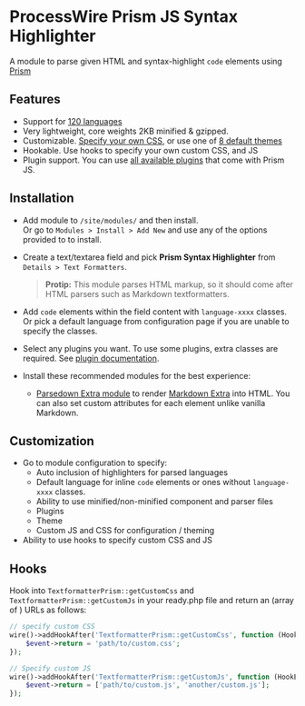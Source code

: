 # ProcessWire Prism JS Syntax Highlighter
A module to parse given HTML and syntax-highlight `code` elements using [Prism](http://prismjs.com)
 
## Features
+ Support for [120 languages](http://prismjs.com/#languages-list)
+ Very lightweight, core weights 2KB minified & gzipped.  
+ Customizable. [Specify your own CSS](http://prismjs.com/faq.html#how-do-i-know-which-tokens-i-can-style-for), or use one of [8 default themes](http://prismjs.com/)
+ Hookable. Use hooks to specify your own custom CSS, and JS
+ Plugin support. You can use [all available plugins](http://prismjs.com/#plugins) that come with Prism JS.
  
## Installation
+ Add module to `/site/modules/` and then install.  
  Or go to `Modules > Install > Add New` and use any of the options provided to to install.
+ Create a text/textarea field and pick **Prism Syntax Highlighter** from `Details > Text Formatters`.
  > **Protip:** This module parses HTML markup, so it should come after HTML parsers such as Markdown textformatters.  
  
+ Add `code` elements within the field content with `language-xxxx` classes.
  Or pick a default language from configuration page if you are unable to specify the classes.
  
+ Select any plugins you want. To use some plugins, extra classes are required. See [plugin documentation](http://prismjs.com/#plugins).
+ Install these recommended modules for the best experience:
    + [Parsedown Extra module](http://modules.processwire.com/modules/textformatter-parsedown-extra-plugin/) to render [Markdown Extra](http://parsedown.org/extra/) into HTML. You can also set custom attributes for each element unlike vanilla Markdown.



## Customization
+ Go to module configuration to specify:
    + Auto inclusion of highlighters for parsed languages
    + Default language for inline `code` elements or ones without `language-xxxx` classes.
    + Ability to use minified/non-minified component and parser files
    + Plugins
    + Theme
    + Custom JS and CSS for configuration / theming
+ Ability to use hooks to specify custom CSS and JS
    
## Hooks
Hook into `TextformatterPrism::getCustomCss` and `TextformatterPrism::getCustomJs` in your ready.php file  and return an (array of ) URLs as follows:
 
```php
// specify custom CSS
wire()->addHookAfter('TextformatterPrism::getCustomCss', function (HookEvent $event) {
    $event->return = 'path/to/custom.css';
});
```

```php
// Specify custom JS
wire()->addHookAfter('TextformatterPrism::getCustomJs', function (HookEvent $event) {
    $event->return = ['path/to/custom.js', 'another/custom.js'];
});
```
    
    